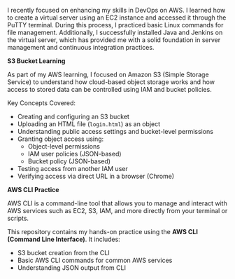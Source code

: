 I recently focused on enhancing my skills in DevOps on AWS. I learned how to create a virtual server using an EC2 instance and accessed it through the PuTTY terminal. During this process, I practiced basic Linux commands for file management. Additionally, I successfully installed Java and Jenkins on the virtual server, which has provided me with a solid foundation in server management and continuous integration practices.

**S3 Bucket Learning**

As part of my AWS learning, I focused on Amazon S3 (Simple Storage Service) to understand how cloud-based object storage works and how access to stored data can be controlled using IAM and bucket policies.

Key Concepts Covered:
- Creating and configuring an S3 bucket
- Uploading an HTML file (`login.html`) as an object
- Understanding public access settings and bucket-level permissions
- Granting object access using:
  - Object-level permissions
  - IAM user policies (JSON-based)
  - Bucket policy (JSON-based)
- Testing access from another IAM user
- Verifying access via direct URL in a browser (Chrome)



**AWS CLI Practice**

AWS CLI is a command-line tool that allows you to manage and interact with AWS services such as EC2, S3, IAM, and more directly from your terminal or scripts.

This repository contains my hands-on practice using the **AWS CLI (Command Line Interface)**. It includes:
- S3 bucket creation from the CLI
- Basic AWS CLI commands for common AWS services
- Understanding JSON output from CLI
